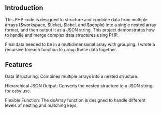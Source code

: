 ## Introduction
This PHP code is designed to structure and combine data from multiple arrays ($workspace, $ticket, $label, and $people) into a single nested array format, and then output it as a JSON string. This project demonstrates how to handle and merge complex data structures using PHP.

Final data needed to be in a multidimensional array with grouping. I wrote a recursive foreach function to group these data together. 

## Features

Data Structuring: Combines multiple arrays into a nested structure.

Hierarchical JSON Output: Converts the nested structure to a JSON string for easy use.

Flexible Function: The doArray function is designed to handle different levels of nesting and matching keys.


